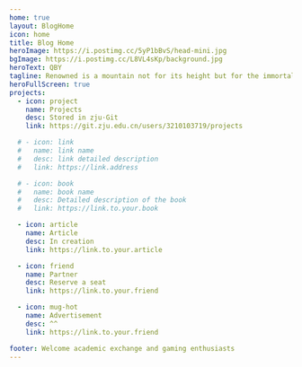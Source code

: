 ```yaml
---
home: true
layout: BlogHome
icon: home
title: Blog Home
heroImage: https://i.postimg.cc/5yP1bBvS/head-mini.jpg
bgImage: https://i.postimg.cc/L8VL4sKp/background.jpg
heroText: QBY
tagline: Renowned is a mountain not for its height but for the immortal who lives in it.  
heroFullScreen: true
projects:
  - icon: project 
    name: Projects
    desc: Stored in zju·Git
    link: https://git.zju.edu.cn/users/3210103719/projects

  # - icon: link
  #   name: link name
  #   desc: link detailed description
  #   link: https://link.address

  # - icon: book
  #   name: book name
  #   desc: Detailed description of the book
  #   link: https://link.to.your.book

  - icon: article 
    name: Article
    desc: In creation
    link: https://link.to.your.article

  - icon: friend
    name: Partner
    desc: Reserve a seat
    link: https://link.to.your.friend

  - icon: mug-hot
    name: Advertisement
    desc: ^^
    link: https://link.to.your.friend

footer: Welcome academic exchange and gaming enthusiasts
---
```


<!-- This is a blog home page demo.

To use this layout, you should set both `layout: BlogHome` and `home: true` in the page front matter.

For related configuration docs, please see [blog homepage](https://theme-hope.vuejs.press/guide/blog/home.html). -->
